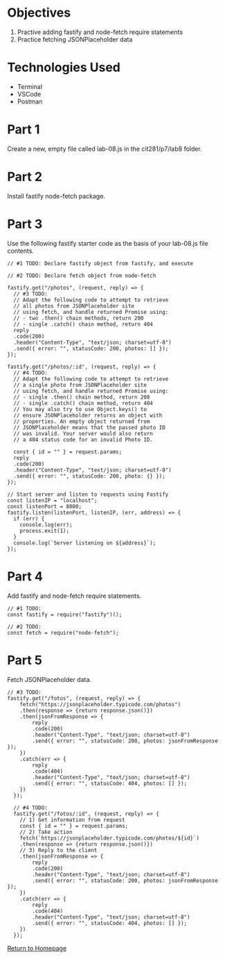 # Objectives
1. Practive adding fastify and node-fetch require statements
2. Practice fetching JSONPlaceholder data

# Technologies Used
- Terminal 
- VSCode
- Postman

# Part 1
Create a new, empty file called lab-08.js in the cit281/p7/lab8 folder.

# Part 2
Install fastify node-fetch package.

# Part 3
Use the following fastify starter code as the basis of your lab-08.js file contents.
```
// #1 TODO: Declare fastify object from fastify, and execute

// #2 TODO: Declare fetch object from node-fetch

fastify.get("/photos", (request, reply) => {
  // #3 TODO:
  // Adapt the following code to attempt to retrieve
  // all photos from JSONPlaceholder site
  // using fetch, and handle returned Promise using:
  // - two .then() chain methods, return 200
  // - single .catch() chain method, return 404
  reply
  .code(200)
  .header("Content-Type", "text/json; charset=utf-8")
  .send({ error: "", statusCode: 200, photos: [] });
});

fastify.get("/photos/:id", (request, reply) => {
  // #4 TODO:
  // Adapt the following code to attempt to retrieve
  // a single photo from JSONPlaceholder site
  // using fetch, and handle returned Promise using:
  // - single .then() chain method, return 200
  // - single .catch() chain method, return 404
  // You may also try to use Object.keys() to 
  // ensure JSONPlaceholder returns an object with
  // properties. An empty object returned from 
  // JSONPlaceholder means that the passed photo ID
  // was invalid. Your server would also return
  // a 404 status code for an invalid Photo ID.

  const { id = "" } = request.params;  
  reply
  .code(200)
  .header("Content-Type", "text/json; charset=utf-8")
  .send({ error: "", statusCode: 200, photo: {} });
});

// Start server and listen to requests using Fastify
const listenIP = "localhost";
const listenPort = 8080;
fastify.listen(listenPort, listenIP, (err, address) => {
  if (err) {
    console.log(err);
    process.exit(1);
  }
  console.log(`Server listening on ${address}`);
});
```

# Part 4
Add fastify and node-fetch require statements.
```
// #1 TODO: 
const fastify = require("fastify")();

// #2 TODO: 
const fetch = require("node-fetch");
```

# Part 5
Fetch JSONPlaceholder data.
```
// #3 TODO:
fastify.get("/fotos", (request, reply) => {
    fetch("https://jsonplaceholder.typicode.com/photos")
    .then(response => {return response.json()})
    .then(jsonFromResponse => {
        reply
        .code(200)
        .header("Content-Type", "text/json; charset=utf-8")
        .send({ error: "", statusCode: 200, photos: jsonFromResponse });
    })
    .catch(err => {
        reply
        .code(404)
        .header("Content-Type", "text/json; charset=utf-8")
        .send({ error: "", statusCode: 404, photos: [] });
    })   
  });
  
  // #4 TODO:
  fastify.get("/fotos/:id", (request, reply) => {
    // 1) Get information from request
    const { id = "" } = request.params;  
    // 2) Take action
    fetch(`https://jsonplaceholder.typicode.com/photos/${id}`)
    .then(response => {return response.json()})
    // 3) Reply to the client
    .then(jsonFromResponse => {
        reply
        .code(200)
        .header("Content-Type", "text/json; charset=utf-8")
        .send({ error: "", statusCode: 200, photos: jsonFromResponse });
    })
    .catch(err => {
        reply
        .code(404)
        .header("Content-Type", "text/json; charset=utf-8")
        .send({ error: "", statusCode: 404, photos: [] });
    })
  });
```

[Return to Homepage](https://pozawa1.github.io/)
